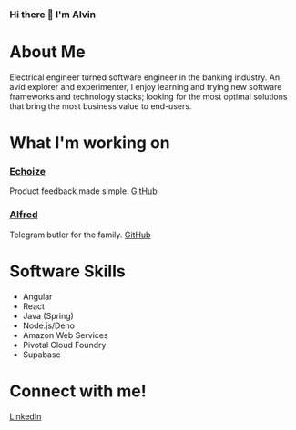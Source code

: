 ### Hi there 👋 I'm Alvin

<!--
**alvinhuhhh/alvinhuhhh** is a ✨ _special_ ✨ repository because its `README.md` (this file) appears on your GitHub profile.

Here are some ideas to get you started:

- 🔭 I’m currently working on ...
- 🌱 I’m currently learning ...
- 👯 I’m looking to collaborate on ...
- 🤔 I’m looking for help with ...
- 💬 Ask me about ...
- 📫 How to reach me: ...
- 😄 Pronouns: ...
- ⚡ Fun fact: ...
-->

# About Me

Electrical engineer turned software engineer in the banking industry. An avid explorer and experimenter, I enjoy learning and trying new software frameworks and technology stacks; looking for the most optimal solutions that bring the most business value to end-users.

# What I'm working on

### [Echoize](https://echoize.vercel.app)
Product feedback made simple. [GitHub](https://github.com/alvinhuhhh/echoize)

### [Alfred](https://t.me/alfred_tan_bot) 
Telegram butler for the family. [GitHub](https://github.com/alvinhuhhh/alfred_tan_bot)

# Software Skills

- Angular
- React
- Java (Spring)
- Node.js/Deno
- Amazon Web Services
- Pivotal Cloud Foundry
- Supabase

# Connect with me!

[LinkedIn](https://www.linkedin.com/in/alvintan96/)
